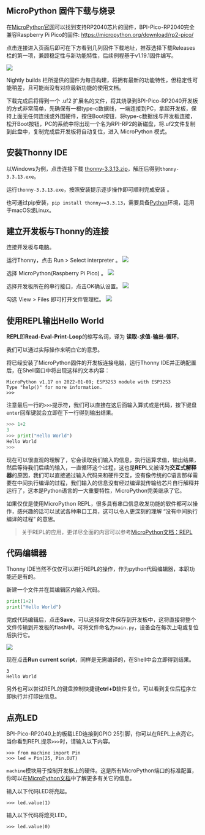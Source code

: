 ## MicroPython 固件下载与烧录

在[MicroPython官网](https://micropython.org/)可以找到支持RP2040芯片的固件，BPI-Pico-RP2040完全兼容Raspberry Pi Pico的固件: https://micropython.org/download/rp2-pico/

点击连接进入页面后即可在下方看到几列固件下载地址，推荐选择下载Releases栏的第一项，兼顾稳定性与新功能特性，后续例程基于v1.19.1固件编写。

![](../assets/images/micropython_env_1.png)

Nightly builds 栏所提供的固件为每日构建，将拥有最新的功能特性，但稳定性可能稍差，且可能尚没有对应最新功能的使用文档。

下载完成后将得到一个 .uf2 扩展名的文件，将其烧录到BPI-Pico-RP2040开发板的方式非常简单，先确保有一根type-c数据线，一端连接到PC，拿起开发板，保持上面无任何连线或外围硬件，按住Boot按钮，将type-c数据线与开发板连接，松开Boot按钮，PC的系统中将出现一个名为RPI-RP2的新磁盘，将.uf2文件复制到此盘中，复制完成后开发板将自动复位，进入 MicroPython 模式。

## 安装Thonny IDE 

以Windows为例，点击连接下载 [thonny-3.3.13.zip](../assets/images/thonny-3.3.13.zip)，解压后得到`thonny-3.3.13.exe`。

运行`thonny-3.3.13.exe`，按照安装提示逐步操作即可顺利完成安装 。

也可通过pip安装，`pip install thonny==3.3.13`，需要具备[Python](https://www.python.org/)环境，适用于macOS或Linux。

## 建立开发板与Thonny的连接

连接开发板与电脑。

运行Thonny，点击 Run > Select interpreter 。
![](../assets/images/micropython_env_2.png)

选择 MicroPython(Raspberry Pi Pico) 。
![](../assets/images/micropython_env_3.png)

选择开发板所在的串行接口，点击OK确认设置。
![](../assets/images/micropython_env_4.png)

勾选 View > Files 即可打开文件管理栏。
![](../assets/images/micropython_env_5.png)

## 使用REPL输出Hello World

**REPL**即**Read-Eval-Print-Loop**的缩写名词，译为 **读取-求值-输出-循环**。

我们可以通过实际操作来明白它的意思。

将已经安装了MicroPython固件的开发板连接电脑，运行Thonny IDE并正确配置后，在Shell窗口中将出现这样的文本内容：

```
MicroPython v1.17 on 2022-01-09; ESP32S3 module with ESP32S3
Type "help()" for more information.
>>> 
```

注意最后一行的`>>>`提示符，我们可以直接在这后面输入算式或是代码，按下键盘`enter`回车键就会立即在下一行得到输出结果。

```python
>>> 1+2
3
>>> print("Hello World")
Hello World
>>> 
```

现在可以很直观的理解了，它会读取我们输入的信息，执行运算求值，输出结果，然后等待我们后续的输入，一直循环这个过程，这也是**REPL**又被译为**交互式解释器**的原因，我们可以直接通过输入代码来和硬件交互，没有像传统的C语言那样需要在中间执行编译的过程，我们输入的信息没有经过编译就传输给芯片自行解释并运行了，这本是Python语言的一大重要特性，MicroPython完美继承了它。

如果仅仅是使用MicroPython REPL，很多具有串口信息收发功能的软件都可以操作，感兴趣的话可以试试各种串口工具，这可以令人更深刻的理解 “没有中间执行编译的过程” 的意思。

>关于REPL的应用，更详尽全面的内容可以参考[MicroPython文档：REPL](https://docs.micropython.org/en/latest/reference/repl.html)

## 代码编辑器

Thonny IDE当然不仅仅可以进行REPL的操作，作为python代码编辑器，本职功能还是有的。

新建一个文件并在其编辑区内输入代码。

```python
print(1+2)
print("Hello World")
```

完成代码编辑后，点击**Save**，可以选择将文件保存到开发板中，这将直接将整个文件传输到开发板的flash中。可将文件命名为`main.py`，设备会在每次上电或复位后执行它。

![](../assets/images/Quick_Start.png)

现在点击**Run current script**，同样是无需编译的，在Shell中会立即得到结果。

```
3
Hello World
```

另外也可以尝试REPL的键盘控制快捷键**ctrl+D**软件复位，可以看到复位后程序立即执行并打印出信息。

## 点亮LED

BPI-Pico-RP2040上的板载LED连接到GPIO 25引脚，你可以在REPL上点亮它。当你看到REPL提示`>>>`时，请输入以下内容。
```
>>> from machine import Pin
>>> led = Pin(25, Pin.OUT)
```
`machine`模块用于控制开发板上的硬件。这是所有MicroPython端口的标准配置，你可以在[MicroPython文档](https://docs.micropython.org/en/v1.19.1/)中了解更多有关它的信息。

输入以下代码LED将亮起。
```
>>> led.value(1)
```

输入以下代码将熄灭LED。
```
>>> led.value(0)
```
